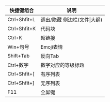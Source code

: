 | 快捷键组合   | 说明                         |
| ------------ | ---------------------------- |
| Ctrl+Shfit+L | 调出/隐藏 侧边栏(文件\|大纲) |
| Ctrl+Shfit+K | 代码块                       |
| Ctrl+K       | 超链接                       |
| Win+句号     | Emoji表情                    |
| Shift+Tab    | 反向Tab                      |
| Ctrl+数字    | 数字对应的等级标题           |
| Ctrl+Shfit+[ | 有序列表                     |
| Ctrl+Shfit+] | 无序列表                     |
| F11          | 全屏键                       |


